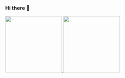 ### Hi there 👋
  <a href="https://github.com/iuri-naturesa">
  <img height="180em" src="https://github-readme-stats.vercel.app/api?username=iuri-naturesa&show_icons=true&theme=tokyonight&include_all_commits=true&count_private=true"/>
  <img height="180em" src="https://github-readme-stats.vercel.app/api/top-langs/?username=iuri-naturesa&layout=compact&langs_count=7&theme=tokyonight"/>
</div>
<!--
**iuri-naturesa/iuri-naturesa** is a ✨ _special_ ✨ repository because its `README.md` (this file) appears on your GitHub profile.

Here are some ideas to get you started:

- 🔭 I’m currently working on ...
- 🌱 I’m currently learning ...
- 👯 I’m looking to collaborate on ...
- 🤔 I’m looking for help with ...
- 💬 Ask me about ...
- 📫 How to reach me: ...
- 😄 Pronouns: ...
- ⚡ Fun fact: ...
-->
